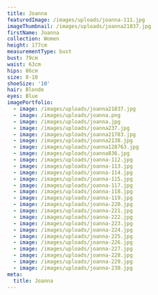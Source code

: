 ```yaml
---
title: Joanna
featuredImage: /images/uploads/joanna-111.jpg
imageThumbnail: /images/uploads/joanna21837.jpg
firstName: Joanna
collection: Women
height: 177cm
measurementType: bust
bust: 79cm
waist: 63cm
hips: 86cm
size: 8-10
shoeSize: '10'
hair: Blonde
eyes: Blue
imagePortfolio:
  - image: /images/uploads/joanna21837.jpg
  - image: /images/uploads/joanna.png
  - image: /images/uploads/joanna.jpg
  - image: /images/uploads/joanna237.jpg
  - image: /images/uploads/joanna21783.jpg
  - image: /images/uploads/joanna2138.jpg
  - image: /images/uploads/joanna128763.jpg
  - image: /images/uploads/joanna836.jpg
  - image: /images/uploads/joanna-112.jpg
  - image: /images/uploads/joanna-113.jpg
  - image: /images/uploads/joanna-114.jpg
  - image: /images/uploads/joanna-115.jpg
  - image: /images/uploads/joanna-117.jpg
  - image: /images/uploads/joanna-118.jpg
  - image: /images/uploads/joanna-119.jpg
  - image: /images/uploads/joanna-220.jpg
  - image: /images/uploads/joanna-221.jpg
  - image: /images/uploads/joanna-222.jpg
  - image: /images/uploads/joanna-223.jpg
  - image: /images/uploads/joanna-224.jpg
  - image: /images/uploads/joanna-225.jpg
  - image: /images/uploads/joanna-226.jpg
  - image: /images/uploads/joanna-227.jpg
  - image: /images/uploads/joanna-228.jpg
  - image: /images/uploads/joanna-229.jpg
  - image: /images/uploads/joanna-230.jpg
meta:
  title: Joanna
---
```


